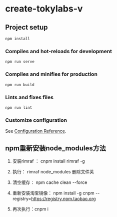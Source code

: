 # create-tokylabs-v

## Project setup
```
npm install
```

### Compiles and hot-reloads for development
```
npm run serve
```

### Compiles and minifies for production
```
npm run build
```

### Lints and fixes files
```
npm run lint
```

### Customize configuration
See [Configuration Reference](https://cli.vuejs.org/config/).

## npm重新安装node_modules方法
1. 安装rimraf ： cnpm install rimraf -g

2. 执行： rimraf node_modules  删除文件荚 

3. 清空缓存： npm cache clean --force

4. 重新安装淘宝镜像： npm install -g cnpm --registry=https://registry.npm.taobao.org

5. 再次执行：cnpm i
